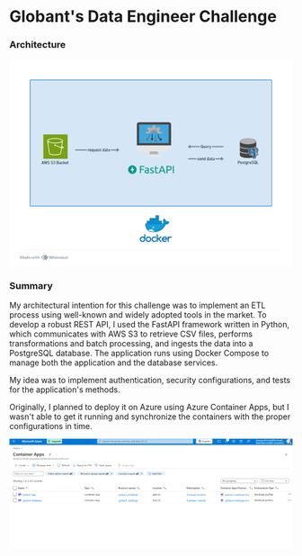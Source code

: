# Globant's Data Engineer Challenge

### Architecture

![architecture_img](/diagram.png)

### Summary

My architectural intention for this challenge was to implement an ETL process using well-known and widely adopted tools in the market. To develop a robust REST API, I used the FastAPI framework written in Python, which communicates with AWS S3 to retrieve CSV files, performs transformations and batch processing, and ingests the data into a PostgreSQL database. The application runs using Docker Compose to manage both the application and the database services.

My idea was to implement authentication, security configurations, and tests for the application's methods.

Originally, I planned to deploy it on Azure using Azure Container Apps, but I wasn't able to get it running and synchronize the containers with the proper configurations in time.

![azure_img](/azure_dpl.png)
